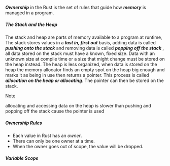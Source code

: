 **_Ownership_** in the Rust is the set of rules  that guide how **_memory_** is managed in a program.

##### The Stack and  the Heap
The stack and heap are parts of memory available to a program at runtime, The stack stores values in a _**last in, first out**_ basis, adding data is called _**pushing onto the stack**_  and removing data is called _**popping off the stack**_ , all data stored on the stack must have a known, fixed size. Data with an unknown size at compile time or a size that might change must be stored on the heap instead.
   The heap is less organized, when data is stored on the heap the memory allocator finds an empty spot on the heap big enough and marks it as being in use then returns a pointer. This process is called _**allocation on the heap or allocating**_. The pointer can then be stored on the stack.
   
>[!note]
>allocating and accessing data on the heap is slower than pushing and popping off the stack cause the pointer is used

##### Ownership Rules
- Each value in Rust has an _owner_.
- There can only be one owner at a time.
- When the owner goes out of scope, the value will be dropped.
##### Variable Scope

